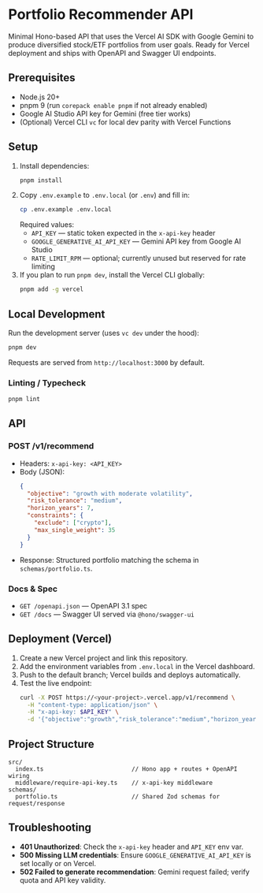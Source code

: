 # Portfolio Recommender API

Minimal Hono-based API that uses the Vercel AI SDK with Google Gemini to produce diversified stock/ETF portfolios from user goals. Ready for Vercel deployment and ships with OpenAPI and Swagger UI endpoints.

## Prerequisites

- Node.js 20+
- pnpm 9 (run `corepack enable pnpm` if not already enabled)
- Google AI Studio API key for Gemini (free tier works)
- (Optional) Vercel CLI `vc` for local dev parity with Vercel Functions

## Setup

1. Install dependencies:
   ```bash
   pnpm install
   ```
2. Copy `.env.example` to `.env.local` (or `.env`) and fill in:
   ```bash
   cp .env.example .env.local
   ```
   Required values:
   - `API_KEY` — static token expected in the `x-api-key` header
   - `GOOGLE_GENERATIVE_AI_API_KEY` — Gemini API key from Google AI Studio
   - `RATE_LIMIT_RPM` — optional; currently unused but reserved for rate limiting
3. If you plan to run `pnpm dev`, install the Vercel CLI globally:
   ```bash
   pnpm add -g vercel
   ```

## Local Development

Run the development server (uses `vc dev` under the hood):
```bash
pnpm dev
```
Requests are served from `http://localhost:3000` by default.

### Linting / Typecheck
```bash
pnpm lint
```

## API

### POST /v1/recommend

- Headers: `x-api-key: <API_KEY>`
- Body (JSON):
  ```json
  {
    "objective": "growth with moderate volatility",
    "risk_tolerance": "medium",
    "horizon_years": 7,
    "constraints": {
      "exclude": ["crypto"],
      "max_single_weight": 35
    }
  }
  ```
- Response: Structured portfolio matching the schema in `schemas/portfolio.ts`.

### Docs & Spec

- `GET /openapi.json` — OpenAPI 3.1 spec
- `GET /docs` — Swagger UI served via `@hono/swagger-ui`

## Deployment (Vercel)

1. Create a new Vercel project and link this repository.
2. Add the environment variables from `.env.local` in the Vercel dashboard.
3. Push to the default branch; Vercel builds and deploys automatically.
4. Test the live endpoint:
   ```bash
   curl -X POST https://<your-project>.vercel.app/v1/recommend \
     -H "content-type: application/json" \
     -H "x-api-key: $API_KEY" \
     -d '{"objective":"growth","risk_tolerance":"medium","horizon_years":5}'
   ```

## Project Structure

```
src/
  index.ts                         // Hono app + routes + OpenAPI wiring
  middleware/require-api-key.ts    // x-api-key middleware
schemas/
  portfolio.ts                     // Shared Zod schemas for request/response
```

## Troubleshooting

- **401 Unauthorized**: Check the `x-api-key` header and `API_KEY` env var.
- **500 Missing LLM credentials**: Ensure `GOOGLE_GENERATIVE_AI_API_KEY` is set locally or on Vercel.
- **502 Failed to generate recommendation**: Gemini request failed; verify quota and API key validity.
